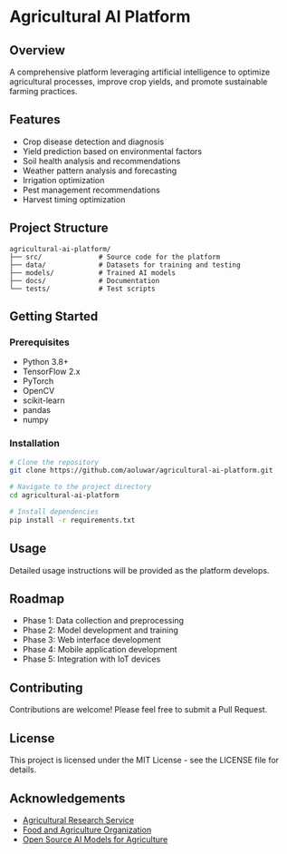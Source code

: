 # Agricultural AI Platform

## Overview
A comprehensive platform leveraging artificial intelligence to optimize agricultural processes, improve crop yields, and promote sustainable farming practices.

## Features
- Crop disease detection and diagnosis
- Yield prediction based on environmental factors
- Soil health analysis and recommendations
- Weather pattern analysis and forecasting
- Irrigation optimization
- Pest management recommendations
- Harvest timing optimization

## Project Structure
```
agricultural-ai-platform/
├── src/              # Source code for the platform
├── data/             # Datasets for training and testing
├── models/           # Trained AI models
├── docs/             # Documentation
└── tests/            # Test scripts
```

## Getting Started

### Prerequisites
- Python 3.8+
- TensorFlow 2.x
- PyTorch
- OpenCV
- scikit-learn
- pandas
- numpy

### Installation
```bash
# Clone the repository
git clone https://github.com/aoluwar/agricultural-ai-platform.git

# Navigate to the project directory
cd agricultural-ai-platform

# Install dependencies
pip install -r requirements.txt
```

## Usage
Detailed usage instructions will be provided as the platform develops.

## Roadmap
- Phase 1: Data collection and preprocessing
- Phase 2: Model development and training
- Phase 3: Web interface development
- Phase 4: Mobile application development
- Phase 5: Integration with IoT devices

## Contributing
Contributions are welcome! Please feel free to submit a Pull Request.

## License
This project is licensed under the MIT License - see the LICENSE file for details.

## Acknowledgements
- [Agricultural Research Service](https://www.ars.usda.gov/)
- [Food and Agriculture Organization](http://www.fao.org/home/en/)
- [Open Source AI Models for Agriculture](https://example.com)
